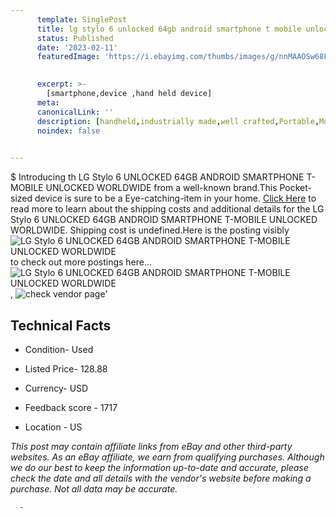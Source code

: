 ```yaml
---
      template: SinglePost
      title: lg stylo 6 unlocked 64gb android smartphone t mobile unlocked worldwide
      status: Published
      date: '2023-02-11'
      featuredImage: 'https://i.ebayimg.com/thumbs/images/g/nnMAAOSw68FiKMZ-/s-l225.jpg'
       

      excerpt: >-
        [smartphone,device ,hand held device]
      meta:
      canonicalLink: ''
      description: [handheld,industrially made,well crafted,Portable,Mobile,Compact,Convenient,Lightweight,Maneuverable,Man-portable,Miniature,Carriable,Hand-held,Light,Holdable,Transportable,Mobile device,Pocket-sized,On-the-go,Wireless,Cordless,Compact size,Convenient size, smartphone,device ,hand held device]
      noindex: false
      

---
```

$
      Introducing th LG Stylo 6 UNLOCKED 64GB ANDROID SMARTPHONE T-MOBILE UNLOCKED WORLDWIDE from a well-known brand.This Pocket-sized device  is sure to be a Eye-catching-item in your home. [Click Here](https://www.ebay.com/itm/185563802656?hash=item2b3476ec20%3Ag%3AnnMAAOSw68FiKMZ-&mkevt=1&mkcid=1&mkrid=711-53200-19255-0&campid=%253CePNCampaignId%253E&customid=%253CreferenceId%253E&toolid=10049) to read more to learn about the shipping costs and additional details for the LG Stylo 6 UNLOCKED 64GB ANDROID SMARTPHONE T-MOBILE UNLOCKED WORLDWIDE. Shipping cost is undefined.Here is the posting visibly ![LG Stylo 6 UNLOCKED 64GB ANDROID SMARTPHONE T-MOBILE UNLOCKED WORLDWIDE](https://i.ebayimg.com/thumbs/images/g/nnMAAOSw68FiKMZ-/s-l225.jpg) to check out more postings here... ![LG Stylo 6 UNLOCKED 64GB ANDROID SMARTPHONE T-MOBILE UNLOCKED WORLDWIDE](https://i.ebayimg.com/images/g/nnMAAOSw68FiKMZ-/s-l1600.jpg), ![check vendor page](https://origin-galleryplus.ebayimg.com/ws/web/185563802656_2_0_1/225x225.jpg,https://origin-galleryplus.ebayimg.com/ws/web/185563802656_3_0_1/225x225.jpg,https://origin-galleryplus.ebayimg.com/ws/web/185563802656_4_0_1/225x225.jpg,https://origin-galleryplus.ebayimg.com/ws/web/185563802656_5_0_1/225x225.jpg,https://origin-galleryplus.ebayimg.com/ws/web/185563802656_6_0_1/225x225.jpg,https://origin-galleryplus.ebayimg.com/ws/web/185563802656_7_0_1/225x225.jpg,https://origin-galleryplus.ebayimg.com/ws/web/185563802656_8_0_1/225x225.jpg,https://origin-galleryplus.ebayimg.com/ws/web/185563802656_9_0_1/225x225.jpg)'

      

 ## Technical Facts 



     
      

 - Condition- Used 


      

 - Listed Price- 128.88 


      

 - Currency- USD 


      

 - Feedback score - 1717 


      

 - Location - US 


      
      

 *_This post may contain affiliate links from eBay and other third-party websites. As an eBay affiliate, we earn from qualifying purchases. Although we do our best to keep the information up-to-date and accurate, please check the date and all details with the vendor's website before making a purchase. Not all data may be accurate._*




      -
